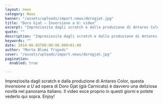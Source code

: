 ```yaml
---
layout: news
category: News
banner: "/assets/uploads/import.news/dorogjat.jpg"
title: "Doro Gjat – Inversione a U: video"
excerpt: "Impreziosita dagli scratch e dalla produzione di Antares Color, questa Inversione a U ad opera di Doro Gjat (già Carnicats) è davvero una deliziosa novità nel panorama italiano. Il video esce proprio in questi giorni e potete vederlo qui sopra. Enjoy!"
quote: ""
description: "Impreziosita dagli scratch e dalla produzione di Antares Color, questa Inversione a U ad opera di Doro Gjat (già Carnicats) è davvero una deliziosa novità nel panorama italiano. Il video esce proprio in questi giorni e potete vederlo qui sopra. Enjoy!"
keywords: ""
date: 2014-06-05T00:00:00.000+01:00
author: "Marta Blumi Tripodi"
cover: "/assets/uploads/import.news/dorogjat.jpg"
pagination:
  enabled: true

---
```


[](https://hotmc.com/wp-content/uploads/2014/06/dorogjat.jpg)

Impreziosita dagli scratch e dalla produzione di Antares Color, questa _Inversione a U_ ad opera di Doro Gjat (già Carnicats) è davvero una deliziosa novità nel panorama italiano. Il video esce proprio in questi giorni e potete vederlo qui sopra. Enjoy!